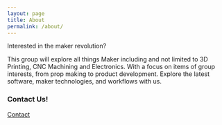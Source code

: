 ```yaml
---
layout: page
title: About
permalink: /about/
---
```


Interested in the maker revolution?


This group will explore all things Maker including and not limited to 3D Printing, CNC Machining and Electronics.  With a focus on items of group interests, from prop making to product development.  Explore the latest software, maker technologies, and workflows with us. 


### Contact Us!

[Contact](mailto:londonmakerscommunity@gmail.com)

